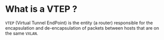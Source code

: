 # What is a VTEP ?

`VTEP` (Virtual Tunnel EndPoint) is the entity (a router) responsible for the encapsulation and de-encapsulation of packets between hosts that are on the same `VXLAN`.
